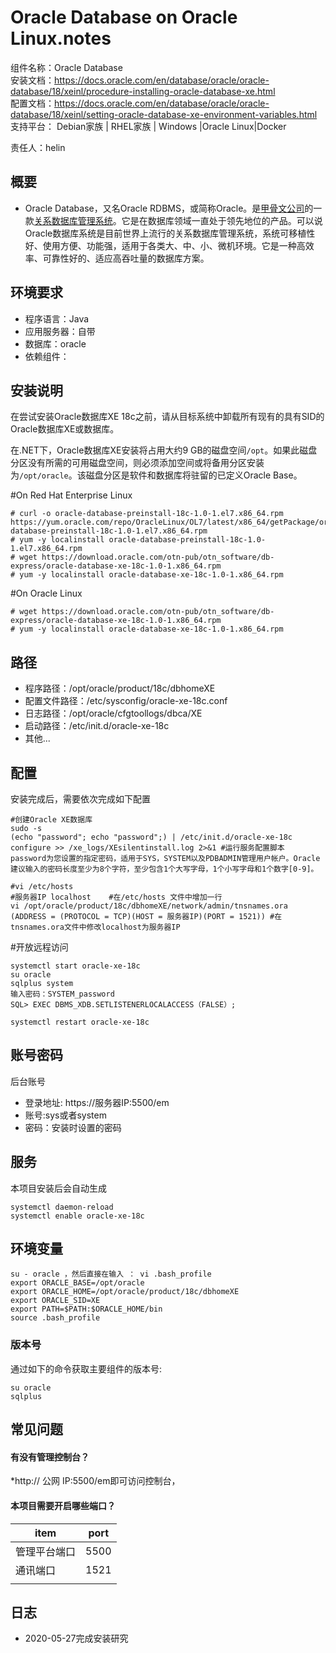 # Oracle Database on Oracle Linux.notes

组件名称：Oracle Database   
安装文档：https://docs.oracle.com/en/database/oracle/oracle-database/18/xeinl/procedure-installing-oracle-database-xe.html  
配置文档：https://docs.oracle.com/en/database/oracle/oracle-database/18/xeinl/setting-oracle-database-xe-environment-variables.html  
支持平台： Debian家族 | RHEL家族 | Windows |Oracle Linux|Docker

责任人：helin

## 概要

- Oracle Database，又名Oracle RDBMS，或简称Oracle。是[甲骨文公司](https://baike.baidu.com/item/甲骨文公司/430115)的一款[关系数据库管理系统](https://baike.baidu.com/item/关系数据库管理系统/11032386)。它是在数据库领域一直处于领先地位的产品。可以说Oracle数据库系统是目前世界上流行的关系数据库管理系统，系统可移植性好、使用方便、功能强，适用于各类大、中、小、微机环境。它是一种高效率、可靠性好的、适应高吞吐量的数据库方案。

## 环境要求

- 程序语言：Java
- 应用服务器：自带
- 数据库：oracle
- 依赖组件：

## 安装说明

在尝试安装Oracle数据库XE 18c之前，请从目标系统中卸载所有现有的具有SID的Oracle数据库XE或数据库。

在.NET下，Oracle数据库XE安装将占用大约9 GB的磁盘空间`/opt`。如果此磁盘分区没有所需的可用磁盘空间，则必须添加空间或将备用分区安装为`/opt/oracle`。该磁盘分区是软件和数据库将驻留的已定义Oracle Base。


#On Red Hat Enterprise Linux

```
# curl -o oracle-database-preinstall-18c-1.0-1.el7.x86_64.rpm https://yum.oracle.com/repo/OracleLinux/OL7/latest/x86_64/getPackage/oracle-database-preinstall-18c-1.0-1.el7.x86_64.rpm
# yum -y localinstall oracle-database-preinstall-18c-1.0-1.el7.x86_64.rpm
# wget https://download.oracle.com/otn-pub/otn_software/db-express/oracle-database-xe-18c-1.0-1.x86_64.rpm                                   
# yum -y localinstall oracle-database-xe-18c-1.0-1.x86_64.rpm  
```
#On Oracle Linux  
```
# wget https://download.oracle.com/otn-pub/otn_software/db-express/oracle-database-xe-18c-1.0-1.x86_64.rpm                                   
# yum -y localinstall oracle-database-xe-18c-1.0-1.x86_64.rpm  
```
## 路径

- 程序路径：/opt/oracle/product/18c/dbhomeXE
- 配置文件路径：/etc/sysconfig/oracle-xe-18c.conf
- 日志路径：/opt/oracle/cfgtoollogs/dbca/XE 
- 启动路径：/etc/init.d/oracle-xe-18c
- 其他...

## 配置

安装完成后，需要依次完成如下配置       

```
#创建Oracle XE数据库
sudo -s
(echo "password"; echo "password";) | /etc/init.d/oracle-xe-18c configure >> /xe_logs/XEsilentinstall.log 2>&1 #运行服务配置脚本  password为您设置的指定密码，适用于SYS，SYSTEM以及PDBADMIN管理用户帐户。Oracle建议输入的密码长度至少为8个字符，至少包含1个大写字母，1个小写字母和1个数字[0-9]。

#vi /etc/hosts
#服务器IP localhost    #在/etc/hosts 文件中增加一行 
vi /opt/oracle/product/18c/dbhomeXE/network/admin/tnsnames.ora
(ADDRESS = (PROTOCOL = TCP)(HOST = 服务器IP)(PORT = 1521)) #在tnsnames.ora文件中修改localhost为服务器IP
```
#开放远程访问

```
systemctl start oracle-xe-18c
su oracle
sqlplus system 
输入密码：SYSTEM_password 
SQL> EXEC DBMS_XDB.SETLISTENERLOCALACCESS（FALSE）;

systemctl restart oracle-xe-18c

```

## 账号密码

后台账号

- 登录地址: https://服务器IP:5500/em
- 账号:sys或者system
- 密码：安装时设置的密码

## 服务

本项目安装后会自动生成

```
systemctl daemon-reload
systemctl enable oracle-xe-18c
```

## 环境变量  
```
su - oracle ，然后直接在输入 ： vi .bash_profile
export ORACLE_BASE=/opt/oracle 
export ORACLE_HOME=/opt/oracle/product/18c/dbhomeXE
export ORACLE_SID=XE
export PATH=$PATH:$ORACLE_HOME/bin
source .bash_profile
```

### 版本号

通过如下的命令获取主要组件的版本号:

```
su oracle
sqlplus
```

## 常见问题

#### 有没有管理控制台？

*http:// 公网 IP:5500/em即可访问控制台，



#### 本项目需要开启哪些端口？

| item         | port |
| ------------ | ---- |
| 管理平台端口 | 5500 |
| 通讯端口     | 1521 |
|              |      |


## 日志

- 2020-05-27完成安装研究



